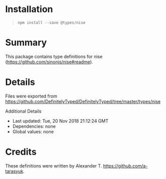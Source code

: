 # Installation
> `npm install --save @types/nise`

# Summary
This package contains type definitions for nise (https://github.com/sinonjs/nise#readme).

# Details
Files were exported from https://github.com/DefinitelyTyped/DefinitelyTyped/tree/master/types/nise

Additional Details
 * Last updated: Tue, 20 Nov 2018 21:12:24 GMT
 * Dependencies: none
 * Global values: none

# Credits
These definitions were written by Alexander T. <https://github.com/a-tarasyuk>.
